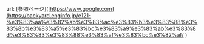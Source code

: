 url: [参照ページ]([https://www.google.com](https://backyard.enginfo.jp/e121-%e3%83%aa%e3%82%ab%e3%83%ac%e3%83%b3%e3%83%88%e3%83%8b%e3%83%a5%e3%83%bc%e3%83%a9%e3%83%ab%e3%83%8d%e3%83%83%e3%83%88%e3%83%af%e3%83%bc%e3%82%af/
)
